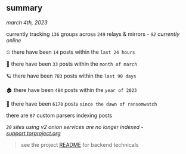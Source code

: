 
## summary
_march 4th, 2023_

currently tracking `136` groups across `249` relays & mirrors - _`92` currently online_

⏲ there have been `14` posts within the `last 24 hours`

🦈 there have been `33` posts within the `month of march`

🪐 there have been `783` posts within the `last 90 days`

🏚 there have been `484` posts within the `year of 2023`

🦕 there have been `6170` posts `since the dawn of ransomwatch`

there are `67` custom parsers indexing posts

_`20` sites using v2 onion services are no longer indexed - [support.torproject.org](https://support.torproject.org/onionservices/v2-deprecation/)_

> see the project [README](https://github.com/joshhighet/ransomwatch#ransomwatch--) for backend technicals
